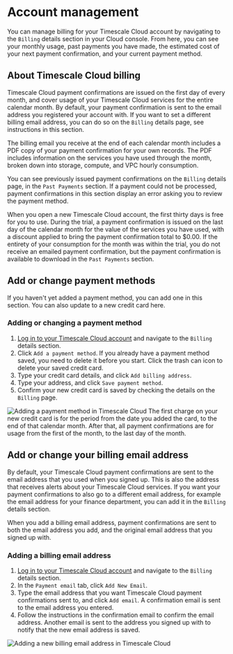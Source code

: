 # Account management
You can manage billing for your Timescale Cloud account by navigating to the
`Billing` details section in your Cloud console. From here, you can see your
monthly usage, past payments you have made, the estimated cost of your next
payment confirmation, and your current payment method.

## About Timescale Cloud billing
Timescale Cloud payment confirmations are issued on the first day of every
month, and cover usage of your Timescale Cloud services for the entire calendar
month. By default, your payment confirmation is sent to the email address you
registered your account with. If you want to set a different billing email
address, you can do so on the `Billing` details page, see instructions in this
section.

The billing email you receive at the end of each calendar month includes a PDF
copy of your payment confirmation for your own records. The PDF includes
information on the services you have used through the month, broken down into
storage, compute, and VPC hourly consumption.

You can see previously issued payment confirmations on the `Billing` details
page, in the `Past Payments` section. If a payment could not be processed,
payment confirmations in this section display an error asking you to review the
payment method.

When you open a new Timescale Cloud account, the first thirty days is free for
you to use. During the trial, a payment confirmation is issued on the last day
of the calendar month for the value of the services you have used, with a
discount applied to bring the payment confirmation total to $0.00. If the
entirety of your consumption for the month was within the trial, you do not
receive an emailed payment confirmation, but the payment confirmation is
available to download in the `Past Payments` section.

## Add or change payment methods
If you haven't yet added a payment method, you can add one in this section. You
can also update to a new credit card here.

<procedure>

### Adding or changing a payment method
1.  [Log in to your Timescale Cloud account][cloud-login] and navigate to
    the `Billing` details section.
1.  Click `Add a payment method`. If you already have a payment method saved,
    you need to delete it before you start. Click the trash can icon to delete
    your saved credit card.
1.  Type your credit card details, and click `Add billing address`.
1.  Type your address, and click `Save payment method`.
1.  Confirm your new credit card is saved by checking the details on
    the `Billing` page.

<img class="main-content__illustration" src="https://s3.amazonaws.com/assets.timescale.com/add_credit_card.png" alt="Adding a payment method in Timescale Cloud"/>

<highlight type="note">
The first charge on your new credit card is for the period from the date you
added the card, to the end of that calendar month. After that, all payment
confirmations are for usage from the first of the month, to the last day of the
month.
</highlight>

</procedure>

## Add or change your billing email address
By default, your Timescale Cloud payment confirmations are sent to the email
address that you used when you signed up. This is also the address that receives
alerts about your Timescale Cloud services. If you want your payment
confirmations to also go to a different email address, for example the email address
for your finance department, you can add it in the `Billing` details section.

<highlight type="note">
When you add a billing email address, payment confirmations are sent to both the
email address you add, and the original email address that you signed up with.
</highlight>

<procedure>

### Adding a billing email address
1.  [Log in to your Timescale Cloud account][cloud-login] and navigate to
    the `Billing` details section.
1.  In the `Payment email` tab, click `Add New Email`.
1.  Type the email address that you want Timescale Cloud payment confirmations
    sent to, and click `Add email`. A confirmation email is sent to the email
    address you entered.
1.  Follow the instructions in the confirmation email to confirm the email
    address. Another email is sent to the address you signed up with to notify
    that the new email address is saved.

<img class="main-content__illustration" src="https://s3.amazonaws.com/assets.timescale.com/docs/images/tsc-add-billing-email.png" alt="Adding a new billing email address in Timescale Cloud"/>

</procedure>

[cloud-login]: https://console.cloud.timescale.com/
